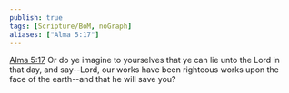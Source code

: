 ```yaml
---
publish: true
tags: [Scripture/BoM, noGraph]
aliases: ["Alma 5:17"]
---
```

[Alma 5:17](https://churchofjesuschrist.org/study/scriptures/bofm/alma/5?lang=eng&id=p17#p17) Or do ye imagine to yourselves that ye can lie unto the Lord in that day, and say--Lord, our works have been righteous works upon the face of the earth--and that he will save you?
